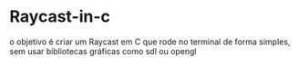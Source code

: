 # Raycast-in-c
o objetivo é criar um Raycast em C que rode no terminal de forma simples, sem usar bibliotecas gráficas como sdl ou opengl
